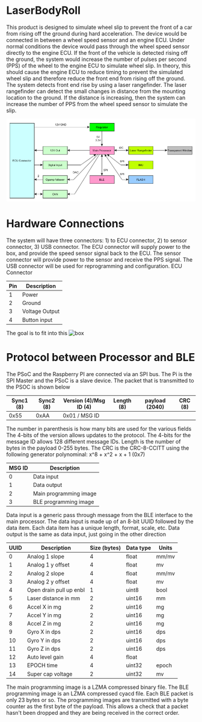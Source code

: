 # LaserBodyRoll

This product is designed to simulate wheel slip to prevent the front of a car from rising off the ground during hard acceleration. The device would be connected in between a wheel speed sensor and an engine ECU. Under normal conditions the device would pass through the wheel speed sensor directly to the engine ECU. If the front of the vehicle is detected rising off the ground, the system would increase the number of pulses per second (PPS) of the wheel to the engine ECU to simulate wheel slip. In theory, this should cause the engine ECU to reduce timing to prevent the simulated wheel slip and therefore reduce the front end from rising off the ground.
The system detects front end rise by using a laser rangefinder. The laser rangefinder can detect the small changes in distance from the mounting location to the ground. If the distance is increasing, then the system can increase the number of PPS from the wheel speed sensor to simulate the slip.

![Architecture](https://github.com/nlbutts/LaserBodyRoll/blob/master/Documentation/Architecture.bmp "High Level Architecture")


# Hardware Connections
The system will have three connectors: 1) to ECU connector, 2) to sensor connector, 3) USB connector. The ECU connector will supply power to the box, and provide the speed sensor signal back to the ECU. The sensor connector will provide power to the sensor and receive the PPS signal. The USB connector will be used for reprogramming and configuration.
ECU Connector

| Pin | Description     |
| --- | -----------     |
| 1   | Power           |
| 2   | Ground          |
| 3   | Voltage Output  |
| 4   | Button input    |

The goal is to fit into this ![box](https://www.digikey.com/product-detail/en/bud-industries/PN-1320-CMB/377-1887-ND/2674151 "enclosure")

# Protocol between Processor and BLE
The PSoC and the Raspberry PI are connected via an SPI bus. The Pi is the SPI Master and the PSoC is a slave device. The packet that is transmitted to the PSOC is shown below

| Sync1 (8) | Sync2 (8) | Version (4)/Msg ID (4) | Length (8) | payload (2040) | CRC (8) |
| --------- | --------- | ---------------------- | ---------- | -------------- | ------- |
| 0x55      | 0xAA      | 0x01 / MSG ID          |            |                |         |

The number in parenthesis is how many bits are used for the various fields
The 4-bits of the version allows updates to the protocol. The 4-bits for the message ID allows
128 different message IDs. Length is the number of bytes in the payload 0-255 bytes.
The CRC is the CRC-8-CCITT using the following generator polynominal:
x^8 + x^2 + x + 1 (0x7)


| MSG ID | Description |
| ------ | ------------|
| 0      | Data input  |
| 1      | Data output |
| 2      | Main programming image |
| 3      | BLE programming image  |

Data input is a generic pass through message from the BLE interface to the main processor. The
data input is made up of an 8-bit UUID followed by the data item. Each data item has a unique
length, format, scale, etc. Data output is the same as data input, just going in the other
direction

| UUID | Description             | Size (bytes) | Data type | Units |
| ---- | ----------------------- | ------------ | --------- | ----- |
| 0    | Analog 1 slope          | 4            | float     | mm/mv |
| 1    | Analog 1 y offset       | 4            | float     | mv    |
| 2    | Analog 2 slope          | 4            | float     | mm/mv |
| 3    | Analog 2 y offset       | 4            | float     | mv    |
| 4    | Open drain pull up enbl | 1            | uint8     | bool  |
| 5    | Laser distance in mm    | 2            | uint16    | mm    |
| 6    | Accel X in mg           | 2            | uint16    | mg    |
| 7    | Accel Y in mg           | 2            | uint16    | mg    |
| 8    | Accel Z in mg           | 2            | uint16    | mg    |
| 9    | Gyro X in dps           | 2            | uint16    | dps   |
| 10   | Gyro Y in dps           | 2            | uint16    | dps   |
| 11   | Gyro Z in dps           | 2            | uint16    | dps   |
| 12   | Auto level gain         | 4            | float     |       |
| 13   | EPOCH time              | 4            | uint32    | epoch |
| 14   | Super cap voltage       | 2            | uint32    | mv    |



The main programming image is a LZMA compressed binary file. The BLE programming
image is an LZMA compressed cyacd file. Each BLE packet is only 23 bytes or so.
The programming images are transmitted with a byte counter as the first byte
of the payload. This allows a check that a packet hasn't been dropped and they are being
received in the correct order.